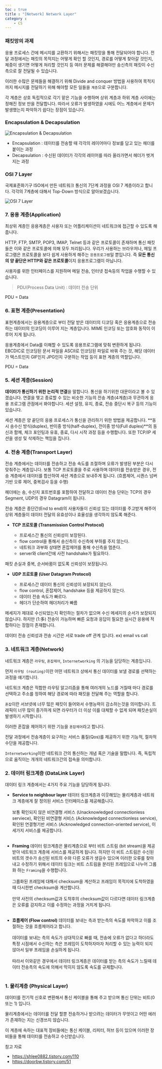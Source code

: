 ```yaml
---
toc : true
title : "[Network] Network Layer"
category : 
    - CS
---
```

### 패킷망의 과제
응용 프로세스 간에 메시지를 교환하기 위해서는 패킷망을 통해 전달되어야 합니다. 전달 과정에서는 패킷의 목적지는 어떻게 확인 할 것인지, 경로를 어떻게 찾아갈 것인지, 체증이 생기면 어떻게 처리할 것인지 등 여러 문제를 해결해야만 송신측의 패킷이 수신측으로 잘 전달될 수 있습니다. 

이러한 수많은 문제들을 해결하기 위해 Divide and conquer 방법을 사용하여 목적지 까지 메시지를 전달하기 위해 해야할 모든 일들을 `계층`으로 구분합니다.

각 계층은 상호 독립적으로 각기 맡은 기능을 수행하며 상위 계층과 하위 계층 사이에는 정해진 정보 만을 전달합니다. 따라서 오류가 발생하였을 시에도 어느 계층에서 문제가 발생했는지 파악하기 쉽다는 장점이 있습니다.

### Encapsulation & Decapsulation

![Encapsulation & Decapsulation](/assets/images/ComputerNetwork/en&decapsulation.png)

- Encapsulation : 데이터를 전송할 때 각각의 레이어마다 정보를 담고 있는 헤더를 붙이는 과정
- Decapsulation : 수신된 데이터가 각각의 레이어를 따라 올라가면서 헤더가 벗겨지는 과정

### OSI 7 Layer

국제표준화기구 ISO에서 만든 네트워크 통신의 7단계 과정을 OSI 7 계층이라고 합니다. 각각의 7계층에 대해서 Top-Down 방식으로 알아보겠습니다.

![OSI 7 Layer](/assets/images/ComputerNetwork/OSI_Model.png)

### 7. 응용 계층$($Application)

최상위 계층인 응용계층은 사용자 또는 어플리케이션이 네트워크에 접근할 수 있도록 해줍니다.

HTTP, FTP, SMTP, POP3, IMAP, Telnet 등과 같은 프로토콜이 존재하며 통신 패킷들은 이와 같은 프로토콜에 의해 모두 처리됩니다. 우리가 사용하는 브라우저나, 메일 프로그램은 프로토콜을 보다 쉽게 사용하게 해주는 `응용프로그램`일 뿐입니다. 즉 **모든 통신의 양 끝단은 HTTP와 같은 프로토콜**이지 응용프로그램이 아닙니다.

사용자를 위한 인터페이스를 지원하며 메일 전송, 인터넷 접속등의 작업을 수행할 수 있습니다.

>PDU$($Process Data Unit) : 데이터 전송 단위

PDU = Data

### 6. 표현 계층$($Presentation)

표현계층에서는 응용계층으로 부터 전달 받은 데이터의 디코딩 혹은 응용계층으로 전송하는 데이터의 인코딩이 이루어 지는 계층입니다.
MIME 인코딩 또는 암호화 동작이 이루어 지게 됩니다.

응용계층에서 Data를 이해할 수 있도록 응용프로그램에 맞춰 변환하게 됩니다. 
EBCDIC로 인코딩된 문서 파일을 ASCII로 인코딩된 파일로 바꿔 주는 것, 해당 데이터가 택스트인지 GIF인지 JPG인지 구분하는 작업 등이 표현 계층의 역할입니다.

PDU = Data

### 5. 세션 계층$($Session)

**데이터가 통신하기 위한 논리적 연결**을 말합니다. 통신을 하기위한 대문이라고 볼 수 있겠습니다. 연결을 맺고 종료할 수 있는 비슷한 기능의 전송 계층$($4계층)과 무관하게 응용 프로그램 관점에서 봐야합니다. 세션 설정, 유지, 종료, 전송 중단시 복구 등의 기능이 있습니다.

세션 계층은 양 끝단의 응용 프로세스가 통신을 관리하기 위한 방법을 제공합니다. **동시 송수신 방식$($duplex), 반이중 방식$($half-duplex), 전이중 방식$($Full duplex)**의 동신과 함께, 체크 포인팅과 유휴, 종료, 다시 시작 과정 등을 수행합니다. 또한 TCP/IP 세션을 생성 및 삭제하는 책임을 집니다.

### 4. 전송 계층$($Transport Layer)

전송 계층에서는 데이터를 전송하고 전송 속도를 조절하며 오류가 발생된 부분은 다시 맞춰주는 계층입니다. 보통 TCP 프로토콜을 주로 사용하며 데이터를 전송받은 경우, 전송 계층에서 데이터를 합산하여 세션 계층으로 보내주게 됩니다. $($흐름제어, 시퀀스 넘버 기반 오류 제어, 중복검사 등을 수행)

헤더에는 송, 수신지 포트번호를 포함하여 전달하고 데이터 전송 단위는 TCP의 경우 Segment, UDP의 경우 Datagram이 됩니다.

전송 계층은 종단간$($End to end)의 사용자들이 신뢰성 있는 데이터를 주고받게 해주어 상위 계층들이 데이터 전달의 유효성이나 효율성을 생각하지 않도록 해준다.

- **TCP 프로토콜 $($Transmission Control Protocol)**
    
    - 프로세스간 통신의 신뢰성이 보장된다.
    - flow control을 통해서 송신측이 수신측에 부하를 주지 않는다.
    - 네트워크 과부화 상태면 혼잡제어를 통해 수신측을 멈춘다.
    - server와 client간에 사전 handshake가 필요하다.

패킷 손실과 중복, 순서바뀜이 없도록 신뢰성이 보장됩니다.

- **UDP 프로토콜 $($User Datagram Protocol)**

    - 프로세스간 데이터 통신의 신뢰성이 보장되지 않는다.
    - flow control, 혼잡제어, handshake 등을 제공하지 않는다.
    - 데이터 전송 속도가 빠르다.
    - 헤더가 단순하여 헤더처리가 빠름

메세지가 제대로 수신되었는지 확인하는 절차가 없으며 수신 메세지의 순서가 보장되지 않습니다. 하지만 $($1:多) 전송이 가능하며 빠른 요청과 응답이 필요한 실시간 응용에 적합하다는 장점이 존재합니다.

데이터 전송 신뢰성과 전송 시간은 서로 trade off 관계 입니다. ex) email vs call

### 3. 네트워크 계층$($Network)

네트워크 계층은 `라우팅`, `혼잡제어`, `Internetworking` 의 기능을 담당하는 계층입니다.

먼저 `라우팅 (routing)`이란 어떤 네트워크 상에서 통신 데이터를 보낼 경로를 선택하는 과정을 얘기합니다.

네트워크 계층은 적합한 라우팅 알고리즘을 통해 여러개의 노드를 거칠때 마다 경로를 선택하고 주소를 정하여 해당 경로에 따라 패킷을 전달해 주는 역할을 합니다. 

`혼잡`이란 서브넷에 너무 많은 패킷이 들어와서 수행능력이 감소하는것을 의미합니다. 트래픽이 너무 많이 증가하게 되면 라우터가 더 이상 이를 대체할 수 없게 되며 패킷손실이 발생하기 시작합니다.

이러한 혼잡을 제어하기 위한 기능을 `혼잡제어`라고 합니다. 

전달 과정에서 전송계층이 요구하는 서비스 품질$($Qos)를 제공하기 위한 기능적, 절차적 수단을 제공합니다.

`Internetworking`이란 네트워크 간의 통신하는 개념 혹은 기술을 말합니다. 즉, 독립적으로 움직이는 개개의 네트워크간의 접속을 의미합니다.

### 2. 데이터 링크계층 $($DataLink Layer)

데이터 링크 계층에서는 4가지 주요 기능을 담당하게 됩니다.

- **Service to neighbour layer**
    데이터 링크계층과 이웃해있는 물리계층과 네트워크 계층에게 잘 정의된 서비스 인터페이스를 제공해줍니다. 
    <br><br>
    보통 확인되지 않은 비연결형 서비스 $($Unacknowledged connectionless serviece), 확인된 비연결형 서비스 $($Acknowledged connectionless service), 확인된 연결형기반 서비스 $($Acknowledged connection-oriented service), 이 세가지 서비스를 제공합니다.
    <br><br>

- **Framing**
    데이터 링크계층은 물리계층으로 부터 비트 스트림 $($bit stream)을 제공받아 네트워크 계층에 서비스를 제공하게 됩니다. 하지만 이 비트 스트림은 수신된 비트의 갯수가 송신된 비트의 수와 다른 오류가 생길수 있으며 이러한 오류를 찾아내고 수정하기 위해서 데이터 링크는 비트 스트림을 분리된 프레임으로 나누어 그룹화 하는 `Framing`을 수행합니다.
    <br><br>
    그룹화된 프레임에 대해서 checksum을 계산하고 프래임이 목적지에 도착하였을때 다시한번 checksum을 계산합니다. 
    <br><br>
    만약 사전의 checksum값과 도착후의 checksum값이 다르다면 데이터 링크계층은 오류를 감지하고 이를 수정하는 과정을 거치게 됩니다.
    <br><br>

- **흐름제어 $($Flow control)**
    데이터를 보내는 측과 받는측의 속도를 파악하고 이를 조절하는 것을 흐름제어라고 합니다.
    <br><br>
    데이터를 보내는 측의 속도가 상대적으로 빠를 때, 전송에 오류가 없다고 하더라도 특정 시점에서 수신하는 측은 프레임이 도착하자마자 처리할 수 있는 능력이 되지 않아서 일부 프레임을 손실하게 됩니다.
    <br><br>
    따라서 이와같은 경우에서 데이터 링크계층은 데이터를 받는 측의 속도가 느릴때 데이터 전송측의 속도에 의해서 막히지 않도록 속도를 규제합니다.
    <br><br>

### 1. 물리계층 $($Physical Layer)

데이터를 전기적 신호로 변환해서 통신 케이블을 통해 주고 받으며 통신 단위는 비트$($0 또는 1) 입니다. 

물리계층에서는 데이터를 전달 할뿐 전송하거나 받으려는 데이터가 무엇이고 어떤 에러가 존재하는 지는 신경쓰지 않습니다.

이 계층에 속하는 대표적 장비들에는 통신 케이블, 리피터, 허브 등이 있으며 이러한 장비들을 통해 데이터를 전송하고 수신받습니다.

참고 자료
- https://shlee0882.tistory.com/110
- https://doorbw.tistory.com/51 